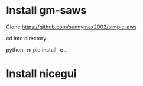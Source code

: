 # Install gm-saws

Clone https://github.com/sunnymax2002/simple-aws

cd into directory

python -m pip install -e .

# Install nicegui

